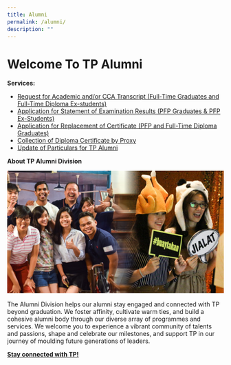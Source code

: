 ```yaml
---
title: Alumni
permalink: /alumni/
description: ""
---
```

# Welcome To TP Alumni

**Services:**

* [Request for Academic and/or CCA Transcript (Full-Time Graduates and Full-Time Diploma Ex-students)](https://forms.office.com/Pages/ResponsePage.aspx?id=8JupJXKOKkeuUK373w328f7NKu41pF1HmT2QIhnDMy5UNjhHTlo4MVhSMEtDSVJLOTY5M1gyOUNUMS4u)
* [Application for Statement of Examination Results (PFP Graduates & PFP Ex-Students) ](https://forms.office.com/Pages/ResponsePage.aspx?id=8JupJXKOKkeuUK373w328f7NKu41pF1HmT2QIhnDMy5UNU9NVlRQNjA0QjlTVlg3UEI4TkY5Vlc2QS4u)
* [Application for Replacement of Certificate (PFP and Full-Time Diploma Graduates)](https://forms.office.com/Pages/ResponsePage.aspx?id=8JupJXKOKkeuUK373w328f7NKu41pF1HmT2QIhnDMy5UOFdEWlZQRDZJRUswNjNMWjZQTE9DODIwQy4u)
* [Collection of Diploma Certificate by Proxy](https://forms.office.com/Pages/ResponsePage.aspx?id=8JupJXKOKkeuUK373w328f7NKu41pF1HmT2QIhnDMy5UMzFJQ01ZRUczUTdIRkU0RjdLSjY5NllHRi4u)
* [Update of Particulars for TP Alumni](https://form.gov.sg/#!/5eec8b9da56c390011f8583d)





**About TP Alumni Division**

 ![](/images/Alumni_About%20TP%20Alumni.jpg)

The Alumni Division helps our alumni stay engaged and connected with TP beyond graduation. We foster affinity, cultivate warm ties, and build a cohesive alumni body through our diverse array of programmes and services. We welcome you to experience a vibrant community of talents and passions, shape and celebrate our milestones, and support TP in our journey of moulding future generations of leaders.



**[Stay connected with TP!](https://www.tp.edu.sg/landing/alumni.html)**